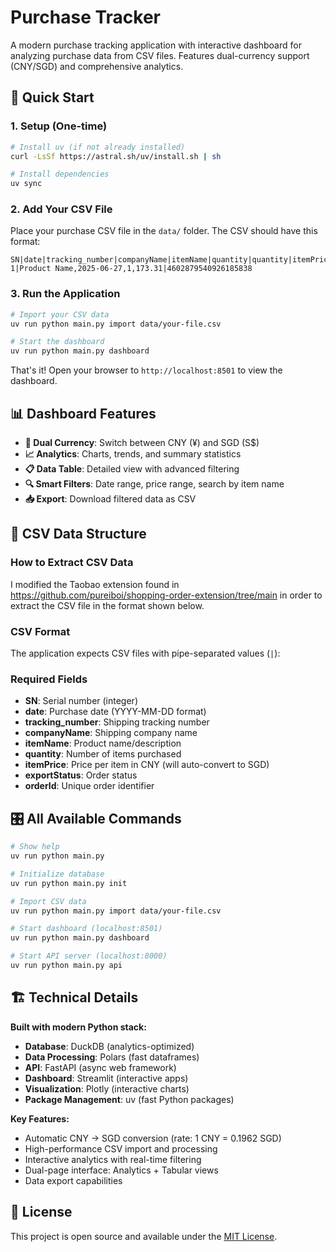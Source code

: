 # Purchase Tracker

A modern purchase tracking application with interactive dashboard for analyzing purchase data from CSV files. Features dual-currency support (CNY/SGD) and comprehensive analytics.

## 🚀 Quick Start

### 1. Setup (One-time)

```bash
# Install uv (if not already installed)
curl -LsSf https://astral.sh/uv/install.sh | sh

# Install dependencies
uv sync
```

### 2. Add Your CSV File

Place your purchase CSV file in the `data/` folder. The CSV should have this format:

```csv
SN|date|tracking_number|companyName|itemName|quantity|quantity|itemPrice|exportStatus|orderId
1|Product Name,2025-06-27,1,173.31|4602879540926185838
```

### 3. Run the Application

```bash
# Import your CSV data
uv run python main.py import data/your-file.csv

# Start the dashboard
uv run python main.py dashboard
```

That's it! Open your browser to `http://localhost:8501` to view the dashboard.

## 📊 Dashboard Features

- **💱 Dual Currency**: Switch between CNY (¥) and SGD (S$) 
- **📈 Analytics**: Charts, trends, and summary statistics
- **📋 Data Table**: Detailed view with advanced filtering
- **🔍 Smart Filters**: Date range, price range, search by item name
- **📥 Export**: Download filtered data as CSV

## 📁 CSV Data Structure

### How to Extract CSV Data

I modified the Taobao extension found in https://github.com/pureiboi/shopping-order-extension/tree/main in order to extract the CSV file in the format shown below.

### CSV Format

The application expects CSV files with pipe-separated values (`|`):

### Required Fields

- **SN**: Serial number (integer)
- **date**: Purchase date (YYYY-MM-DD format)
- **tracking_number**: Shipping tracking number
- **companyName**: Shipping company name
- **itemName**: Product name/description
- **quantity**: Number of items purchased
- **itemPrice**: Price per item in CNY (will auto-convert to SGD)
- **exportStatus**: Order status
- **orderId**: Unique order identifier

## 🎛️ All Available Commands

```bash
# Show help
uv run python main.py

# Initialize database
uv run python main.py init

# Import CSV data
uv run python main.py import data/your-file.csv

# Start dashboard (localhost:8501)
uv run python main.py dashboard

# Start API server (localhost:8000)
uv run python main.py api
```

## 🏗️ Technical Details

**Built with modern Python stack:**
- **Database**: DuckDB (analytics-optimized)
- **Data Processing**: Polars (fast dataframes)
- **API**: FastAPI (async web framework)
- **Dashboard**: Streamlit (interactive apps)
- **Visualization**: Plotly (interactive charts)
- **Package Management**: uv (fast Python packages)

**Key Features:**
- Automatic CNY → SGD conversion (rate: 1 CNY = 0.1962 SGD)
- High-performance CSV import and processing
- Interactive analytics with real-time filtering
- Dual-page interface: Analytics + Tabular views
- Data export capabilities

## 📄 License

This project is open source and available under the [MIT License](LICENSE).